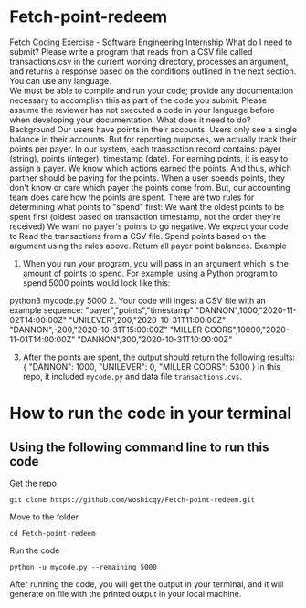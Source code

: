 # Fetch-point-redeem
Fetch Coding Exercise - Software Engineering Internship
What do I need to submit?
Please write a program that reads from a CSV file called transactions.csv in the current working directory, processes an argument, and returns a response based on the conditions outlined in the next section.  You can use any language.  
We must be able to compile and run your code; provide any documentation necessary to accomplish this as part of the code you submit. Please assume the reviewer has not executed a code in your language before when developing your documentation. 
What does it need to do? 
Background 
Our users have points in their accounts. Users only see a single balance in their accounts. But for reporting purposes, we actually track their points per payer. In our system, each transaction record contains: payer (string), points (integer), timestamp (date). 
For earning points, it is easy to assign a payer. We know which actions earned the points. And thus, which partner should be paying for the points. 
When a user spends points, they don't know or care which payer the points come from. But, our accounting team does care how the points are spent. There are two rules for determining what points to "spend" first: 
We want the oldest points to be spent first (oldest based on transaction timestamp, not the order they’re received) 
We want no payer's points to go negative. 
We expect your code to
Read the transactions from a CSV file.
Spend points based on the argument using the rules above.
Return all payer point balances.
Example 

1. When you run your program, you will pass in an argument which is the amount of points to spend.
For example, using a Python program to spend 5000 points would look like this:

python3 mycode.py 5000
2. Your code will ingest a CSV file with an example sequence: 
"payer","points","timestamp"
"DANNON",1000,"2020-11-02T14:00:00Z"
"UNILEVER",200,"2020-10-31T11:00:00Z"
"DANNON",-200,"2020-10-31T15:00:00Z"
"MILLER COORS",10000,"2020-11-01T14:00:00Z"
"DANNON",300,"2020-10-31T10:00:00Z"


3. After the points are spent, the output should return the following results: 
{ 
"DANNON": 1000, 
"UNILEVER": 0, 
"MILLER COORS": 5300 
} 
In this repo, it included ```mycode.py``` and data file ```transactions.cvs```.
# How to run the code in your terminal

## Using the following command line to run this code
Get the repo
```
git clone https://github.com/woshicqy/Fetch-point-redeem.git
```
Move to the folder
```
cd Fetch-point-redeem
```
Run the code
```
python -u mycode.py --remaining 5000
```

After running the code, you will get the output in your terminal, and it will generate on file with the printed output in your local machine.
